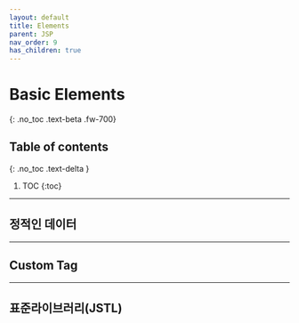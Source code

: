 ```yaml
---
layout: default
title: Elements
parent: JSP
nav_order: 9
has_children: true
---
```


# Basic Elements
{: .no_toc .text-beta .fw-700}

## Table of contents
{: .no_toc .text-delta }

1. TOC
{:toc}

---

## 정적인 데이터

---

## Custom Tag

---

## 표준라이브러리(JSTL)